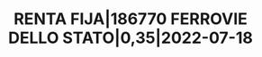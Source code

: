 ---
layout: asset
title: RENTA FIJA|186770 FERROVIE DELLO STATO|0,35|2022-07-18
isin: XS1441161947
---